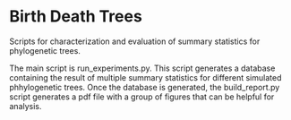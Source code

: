 # Birth Death Trees
Scripts for characterization and evaluation of summary statistics for phylogenetic trees.

The main script is run_experiments.py. This script generates a database containing the result of multiple summary statistics for different simulated phhylogenetic trees. Once the database is generated, the build_report.py script generates a pdf file with a group of figures that can be helpful for analysis.
